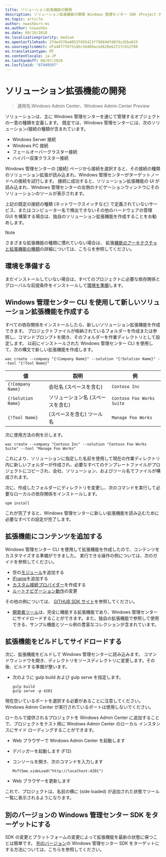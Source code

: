 ```yaml
---
title: ソリューション拡張機能の開発
description: ソリューション拡張機能の開発 Windows 管理センター SDK (Project ホノルル)
ms.topic: article
author: nwashburn-ms
ms.author: niwashbu
ms.date: 09/18/2018
ms.localizationpriority: medium
ms.openlocfilehash: 27ded378a40537455423f79869dfd07dcd2ba625
ms.sourcegitcommit: dfa48f77b751dbc34409aced628eb2f17c912f08
ms.translationtype: MT
ms.contentlocale: ja-JP
ms.lasthandoff: 08/07/2020
ms.locfileid: "87949597"
---
```

# <a name="develop-a-solution-extension"></a>ソリューション拡張機能の開発

>適用先:Windows Admin Center、Windows Admin Center Preview

ソリューションは、主に Windows 管理センターを通じて管理するオブジェクトの一意の種類を定義します。  既定では、Windows 管理センターには、次のソリューション/接続の種類が含まれています。

* Windows Server 接続
* Windows PC 接続
* フェールオーバークラスター接続
* ハイパー収束クラスター接続

Windows 管理センターの [接続] ページから接続を選択すると、その接続の種類のソリューション拡張が読み込まれ、Windows 管理センターがターゲットノードへの接続を試行します。 接続に成功すると、ソリューション拡張機能の UI が読み込まれ、Windows 管理センターの左側のナビゲーションウィンドウにそのソリューションのツールが表示されます。

上記の既定の接続の種類 (ネットワークスイッチなど) で定義されていないサービス、またはコンピューター名で検出できないその他のハードウェアの管理 GUI を構築する場合は、独自のソリューション拡張機能を作成することをお勧めします。

> [!NOTE]
> さまざまな拡張機能の種類に慣れていない場合は、 拡張[機能のアーキテクチャと拡張機能の種類](understand-extensions.md)の詳細については、こちらを参照してください。

## <a name="prepare-your-environment"></a>環境を準備する

まだインストールしていない場合は、すべてのプロジェクトに必要な依存関係とグローバルな前提条件をインストールして[環境を準備](prepare-development-environment.md)します。

## <a name="create-a-new-solution-extension-with-the-windows-admin-center-cli"></a>Windows 管理センター CLI を使用して新しいソリューション拡張機能を作成する ##

すべての依存関係をインストールしたら、新しいソリューション拡張機能を作成できます。  プロジェクトファイルが格納されているフォルダーを作成または参照し、コマンドプロンプトを開き、そのフォルダーを作業ディレクトリとして設定します。  以前にインストールされた Windows 管理センター CLI を使用して、次の構文で新しい拡張機能を作成します。

```
wac create --company "{!Company Name}" --solution "{!Solution Name}" --tool "{!Tool Name}"
```

| 値 | 説明 | 例 |
| ----- | ----------- | ------- |
| ```{!Company Name}``` | 会社名 (スペースを含む) | ```Contoso Inc``` |
| ```{!Solution Name}``` | ソリューション名 (スペースを含む) | ```Contoso Foo Works Suite``` |
| ```{!Tool Name}``` | (スペースを含む) ツール名 | ```Manage Foo Works``` |

次に使用方法の例を示します。

```
wac create --company "Contoso Inc" --solution "Contoso Foo Works Suite" --tool "Manage Foo Works"
```

これにより、ソリューションに指定した名前を使用して現在の作業ディレクトリ内に新しいフォルダーが作成され、必要なすべてのテンプレートファイルがプロジェクトにコピーされ、会社、ソリューション、およびツール名でファイルが構成されます。

次に、作成したフォルダーにディレクトリを変更し、次のコマンドを実行して必要なローカルの依存関係をインストールします。

```
npm install
```

これが完了すると、Windows 管理センターに新しい拡張機能を読み込むために必要なすべての設定が完了します。

## <a name="add-content-to-your-extension"></a>拡張機能にコンテンツを追加する

Windows 管理センター CLI を使用して拡張機能を作成したので、コンテンツをカスタマイズする準備ができました。  実行できる操作の例については、次のガイドを参照してください。

- 空の[モジュール](guides/add-module.md)を追加する
- [IFrame](guides/add-iframe.md)を追加する
- [カスタム接続プロバイダー](guides/create-connection-provider.md)を作成する
- [ルートナビゲーション動作](guides/modify-root-navigation.md)の変更

その他の例については、 [GITHUB SDK サイト](https://aka.ms/wacsdk)を参照してください。
-  [開発者ツール](https://github.com/Microsoft/windows-admin-center-sdk/tree/master/windows-admin-center-developer-tools)は、完全に機能する拡張機能であり、Windows 管理センターにサイドロードすることができます。また、独自の拡張機能で参照して使用できる、サンプル機能とツール例の豊富なコレクションが含まれています。

## <a name="build-and-side-load-your-extension"></a>拡張機能をビルドしてサイドロードする

次に、拡張機能をビルドして Windows 管理センターに読み込みます。  コマンドウィンドウを開き、ディレクトリをソースディレクトリに変更します。その後、ビルドする準備が整います。

* 次のように gulp build および gulp serve を指定します。

    ```
    gulp build
    gulp serve -p 4201
    ```

現在空いているポートを選択する必要があることに注意してください。 Windows Admin Center が実行されているポートは使用しないでください。

ローカルで提供されるプロジェクトを Windows Admin Center に追加することで、プロジェクトをテスト用に Windows Admin Center のローカル インスタンスにサイド ローディングすることができます。

* Web ブラウザーで Windows Admin Center を起動します
* デバッガーを起動します (F12)
* コンソールを開き、次のコマンドを入力します

    ```
    MsftSme.sideLoad("http://localhost:4201")
    ```

*   Web ブラウザーを更新します

これで、プロジェクトは、名前の横に (side loaded) が追加された状態でツール一覧に表示されるようになります。

## <a name="target-a-different-version-of-the-windows-admin-center-sdk"></a>別のバージョンの Windows 管理センター SDK をターゲットにする

SDK の変更とプラットフォームの変更によって拡張機能を最新の状態に保つことは簡単です。  [別のバージョン](target-sdk-version.md)の Windows 管理センター SDK をターゲットにする方法については、こちらを参照してください。